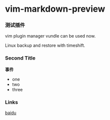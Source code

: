 
# vim-markdown-preview


### 测试插件


vim plugin manager vundle can be used now.

Linux backup and restore with timeshift.

### Second Title

**事件**

- one
- two
- three

### Links

[baidu](https://www.baidu.com)

